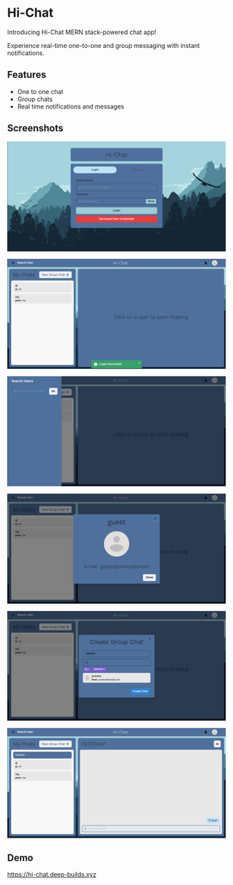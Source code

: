 
# Hi-Chat

Introducing Hi-Chat MERN stack-powered chat app!

Experience real-time one-to-one and group messaging with instant notifications.  


## Features

- One to one chat
- Group chats
- Real time notifications and messages



## Screenshots

![App Screenshot](https://github.com/anudeeps352/Hi-Chat/blob/main/snaps/Screenshot%20from%202023-07-03%2020-39-05.png)

![App Screenshot](https://github.com/anudeeps352/Hi-Chat/blob/main/snaps/Screenshot%20from%202023-07-03%2020-39-31.png)

![App Screenshot](https://github.com/anudeeps352/Hi-Chat/blob/main/snaps/Screenshot%20from%202023-07-03%2020-39-48.png)

![App Screenshot](https://github.com/anudeeps352/Hi-Chat/blob/main/snaps/Screenshot%20from%202023-07-03%2020-40-04.png)

![App Screenshot](https://github.com/anudeeps352/Hi-Chat/blob/main/snaps/Screenshot%20from%202023-07-03%2020-40-34.png)

![App Screenshot](https://github.com/anudeeps352/Hi-Chat/blob/main/snaps/Screenshot%20from%202023-07-03%2020-40-55.png)

## Demo

https://hi-chat.deep-builds.xyz

